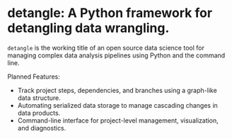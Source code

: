 # detangle: A Python framework for detangling data wrangling.

`detangle` is the working title of an open source data science tool for managing complex data analysis pipelines using Python and the command line.

Planned Features:
* Track project steps, dependencies, and branches using a graph-like data structure.
* Automating serialized data storage to manage cascading changes in data products.
* Command-line interface for project-level management, visualization, and diagnostics.
